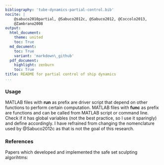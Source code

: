```yaml
---
bibliography: 'tube-dynamics-partial-control.bib'
nocite: |
    @sabuco2010partial, @Sabuco2012c, @Sabuco2012, @Coccolo2013,
    @Zambrano2008
output:
  html_document:
    theme: united
    toc: True
  md_document:
    toc: True
    variant: 'markdown\_github'
  pdf_document:
    highlight: zenburn
    toc: True
title: README for partial control of ship dynamics
...
```


### Usage

MATLAB files with **run** as prefix are driver script that depend on
other functions to perform certain computation. MATLAB files with
**func** as prefix are functions and can be called from MATLAB script or
command line. Check if it has global variables (not the best practice,
so I use it sparingly) and define accordingly. I have refrained from
changing the nomenclature used by @Sabuco2012c as that is not the goal
of this research.

### References

Papers which developed and implemented the safe set sculpting
algorihtms:
